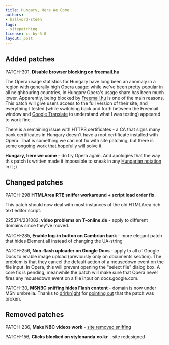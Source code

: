 ```yaml
---
title: Hungary, Here We Come
authors:
- hallvord-steen
tags:
- sitepatching
license: cc-by-3.0
layout: post
---
```


## Added patches



PATCH-301, <strong>Disable browser blocking on freemail.hu</strong>

The Opera usage statistics for Hungary have long been an anomaly in a region with generally high Opera usage: while we&#39;ve been pretty popular in all neighbouring countries, in Hungary Opera&#39;s usage share has been much lower. Apparently, being blocked by <a href="http://www.freemail.hu" target="_blank">Freemail.hu</a> is one of the main reasons. This patch will give users access to the full version of their site, and everything I tested (while switching back and forth between the Freemail window and <a href="http://translate.google.com" target="_blank">Google Translate</a> to understand what I was testing) appeared to work fine.

There is a remaining issue with HTTPS certificates - a CA that signs many bank certificates in Hungary doesn&#39;t have a root certificate installed with Opera. That is something we can not fix with site patching, but there is some ongoing work that hopefully will solve it.

<strong>Hungary, here we come</strong> - do try Opera again. And apologies that the way this patch is written made it impossible to sneak in any <a href="http://en.wikipedia.org/wiki/Hungarian_notation" target="_blank">Hungarian notation</a> in it ;)

## Changed patches



PATCH-298 <strong>HTMLArea RTE sniffer workaround + script load order fix</strong>.

This patch should now deal with most instances of the old HTMLArea rich text editor script.

225374/231082,  <strong>video problems on T-online.de</strong> - apply to different domains since they&#39;ve moved.

PATCH-285, <strong>Enable log-in button on Cambrian bank</strong> - more elegant patch that hides Element.all instead of changing the UA-string

PATCH-256, <strong>Non-flash uploader on Google Docs</strong> - apply to all of Google Docs to enable image upload (previously only on documents section). The problem is that they cancel the default action of a mousedown event on the file input. In Opera, this will prevent opening the &quot;select file&quot; dialog box. A core fix is pending, meanwhile the patch will make sure that Opera never fires any mousedown event on a file input on docs.google.com.

PATCH-30, <strong>MSNBC sniffing hides Flash content</strong> - domain is now under MSN umbrella. Thanks to <a href="http://my.opera.com/d4rkn1ght/" target="_blank">d4rkn1ght</a> for <a href="http://my.opera.com/hallvors/blog/show.dml/17638162#comment41092552" target="_blank">pointing out</a> that the patch was broken.

## Removed patches



PATCH-236, <strong>Make NBC videos work</strong> - <a href="http://my.opera.com/hallvors/blog/2010/09/20/improve-browser-sniffing-nbc" target="_blank">site removed sniffing</a>

PATCH-156, <strong>Clicks blocked on stylenanda.co.kr</strong> - site redesigned
